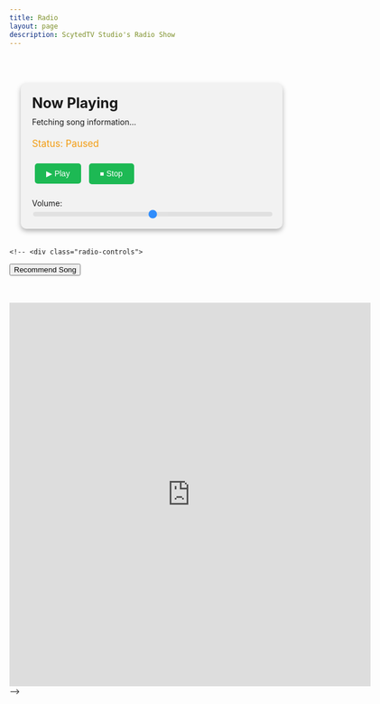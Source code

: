 ```yaml
---
title: Radio
layout: page
description: ScytedTV Studio's Radio Show
---
```


<style>
        .radio-container {
            max-width: 800px;
            margin: 0 auto;
            padding: 20px;
        }

        .radio-display {
            margin-top: 30px;
            padding: 20px;
            background:rgb(242, 242, 242);
            border-radius: 10px;
            box-shadow: 0 4px 8px rgba(0, 0, 0, 0.3);
        }

        .radio-display h2 {
            margin: 0;
            font-size: 1.8em;
        }

        .radio-display p {
            margin: 10px 0 20px;
            font-size: 1em;
        }

        .radio-status {
            font-size: 1.2em;
            margin-top: 10px;
            color: #f39c12;
        }

        .radio-controls {
            margin-top: 20px;
        }

        .radio-controls button {
            background-color: #1db954;
            color: #ffffff;
            border: none;
            padding: 10px 20px;
            font-size: 1em;
            cursor: pointer;
            border-radius: 5px;
            margin: 5px;
        }

        .radio-controls button:hover {
            background-color: #1aa34a;
        }

        .slider-container {
            margin-top: 20px;
        }

        .slider-container label {
            display: block;
            margin-bottom: 5px;
            font-size: 1em;
        }

        .slider-container input[type="range"] {
            width: 100%;
            appearance: none;
            height: 8px;
            border-radius: 5px;
            background: #ddd;
            outline: none;
            opacity: 0.8;
            transition: opacity 0.2s;
        }

        .slider-container input[type="range"]:hover {
            opacity: 1;
        }
    </style>
<body>
    <div class="radio-container">
        <div class="radio-display">
            <h2>Now Playing</h2>
            <p id="now-playing">Fetching song information...</p>
            <div class="radio-status" id="status">Status: Paused</div>
            <audio id="radio" preload="none"></audio>
            <div class="radio-controls">
                <button onclick="playRadio()">▶ Play</button>
                <button onclick="stopRadio()">⏹ Stop</button>
            </div>
            <div class="slider-container">
                <label for="volume">Volume:</label>
                <input id="volume" type="range" min="0" max="1" step="0.01" value="0.5" onchange="changeVolume(this.value)">
            </div>
        </div>
    </div>

    <!-- <div class="radio-controls">
<button onclick="playRadio()">Recommend Song</button>
    </div>
<br><br><br>
<iframe src="https://docs.google.com/forms/d/e/1FAIpQLSey214JQLgzEV9UFAV-98_WlKGoFJdzUdf2cKA0HZ2gZ9Bolw/viewform?embedded=true" width="640" height="680" frameborder="0" marginheight="0" marginwidth="0">Loading…</iframe> -->

<script>
        const radio = document.getElementById('radio');
        const status = document.getElementById('status');
        const nowPlaying = document.getElementById('now-playing');
        const streamUrl = "https://assets.scyted.tv/stream";
        const apiUrl = "https://api.scyted.tv/v2/radio/current.json";
        const token = "f47b0ed4a54b5722186f8c03a9066ebd";

        radio.volume = 0.5;

        function playRadio() {
            if (!radio.src || radio.src !== streamUrl) {
                radio.src = streamUrl;
            }
            radio.play();
            status.textContent = "Status: Playing";
        }

        function stopRadio() {
            radio.pause();
            radio.src = "";
            status.textContent = "Status: Paused";
        }

        function changeVolume(value) {
            radio.volume = value;
        }

        async function fetchSongInfo() {
            try {
                const response = await fetch(apiUrl, {
                    headers: { Authorization: `Bearer ${token}` },
                });
                if (!response.ok) throw new Error("Failed to fetch song info.");
                const data = await response.json();

                if (data.title && data.artist) {
                    nowPlaying.innerHTML = `<strong>${data.title}</strong> by <strong>${data.artist}</strong>`;
                } else {
                    nowPlaying.textContent = "";
                }
            } catch (error) {
                console.error("Error fetching song info:", error);
                nowPlaying.textContent = "Unable to fetch song information.";
            }
        }

        setInterval(fetchSongInfo, 15000);

        fetchSongInfo();
    </script>
</body>